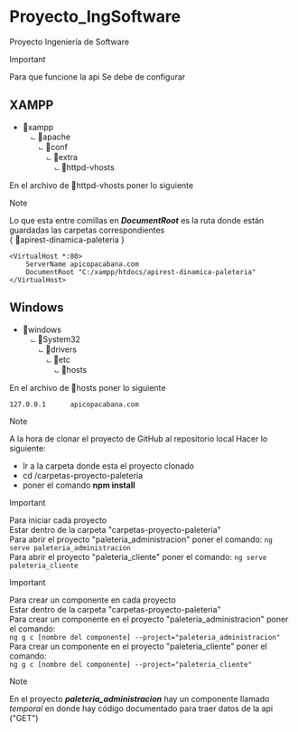 # Proyecto_IngSoftware
Proyecto Ingeniería de Software


> [!IMPORTANT]
> Para que funcione la api
> Se debe de configurar

## XAMPP

   - 📂xampp<br>
     &emsp;⨽ 📂apache<br>
     &emsp;&emsp;⨽ 📂conf<br>
     &emsp;&emsp;&emsp;⨽ 📂extra<br>
     &emsp;&emsp;&emsp;&emsp;⨽ 📄httpd-vhosts

En el archivo de 📄httpd-vhosts poner lo siguiente
> [!NOTE]
> Lo que esta entre comillas en **_DocumentRoot_** es la ruta donde están guardadas las carpetas correspondientes<br>
> { 📁apirest-dinamica-paleteria }
```
<VirtualHost *:80>
    ServerName apicopacabana.com
    DocumentRoot "C:/xampp/htdocs/apirest-dinamica-paleteria"
</VirtualHost>

```

## Windows
   - 📂windows<br>
     &emsp;⨽ 📂System32<br>
     &emsp;&emsp;⨽ 📂drivers<br>
     &emsp;&emsp;&emsp;⨽ 📂etc<br>
     &emsp;&emsp;&emsp;&emsp;⨽ 📄hosts

En el archivo de 📄hosts poner lo siguiente
```
127.0.0.1	   apicopacabana.com
```
> [!NOTE]
> A la hora de clonar el proyecto de GitHub al repositorio local
> Hacer lo siguiente:

* Ir a la carpeta donde esta el proyecto clonado
* cd /carpetas-proyecto-paleteria
* poner el comando **npm install**

> [!IMPORTANT]
> Para iniciar cada proyecto <br>
> Estar dentro de la carpeta "carpetas-proyecto-paleteria" <br>
> Para abrir el proyecto "paleteria_administracion" poner el comando: `ng serve paleteria_administracion` <br>
> Para abrir el proyecto "paleteria_cliente" poner el comando: `ng serve paleteria_cliente`

> [!IMPORTANT]
> Para crear un componente en cada proyecto <br>
> Estar dentro de la carpeta "carpetas-proyecto-paleteria" <br>
> Para crear un componente en el proyecto "paleteria_administracion" poner el comando: <br>`ng g c [nombre del componente] --project="paleteria_administracion"` <br>
> Para crear un componente en el proyecto "paleteria_cliente" poner el comando: <br>`ng g c [nombre del componente] --project="paleteria_cliente"`

> [!NOTE]
> En el proyecto ***paleteria_administracion*** hay un componente llamado *temporal* en donde hay código documentado para traer datos de la api ("GET") 
